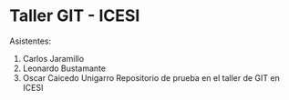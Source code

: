 # Taller GIT - ICESI
Asistentes:
1.  Carlos Jaramillo
2.  Leonardo Bustamante
3.  Oscar Caicedo Unigarro
Repositorio de prueba  en el taller de GIT en ICESI
